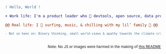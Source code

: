 ```diff
! Hello, World !
```

```diff
+ Work life: I'm a product leader who 💚 devtools, open source, data products & global communities 🌍🌱 +
```

```diff
@@ Real life: I 💜 surfing, music, & chilling with my lil’ family 👣 @@
```

<sub>

```diff
- Not so keen on: Binary thinking, small world-views & apathy towards the climate crisis 🐻‍❄️🚨 -
```
</sub>

</br>
<div align="right"><sub>Note: No JS or images were harmed in the making of <a href="https://raw.githubusercontent.com/lukehefson/lukehefson/master/README.md">this README</a></su></div>

<!--
If you're interested:

```diff
- red
+ green
! orange
@@ purple @@
# gray
```
-->

